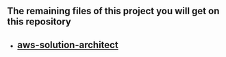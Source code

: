 <!-- @format -->

## The remaining files of this project you will get on this repository

- ## [aws-solution-architect](https://bitbucket.org/hamzazahidulislam/aws-solution-architect/src/main/)
